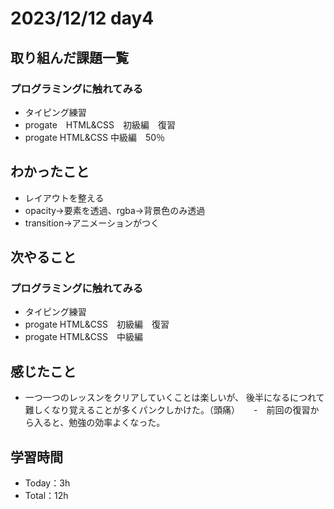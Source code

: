# 2023/12/12 day4

## 取り組んだ課題一覧
### プログラミングに触れてみる
  - タイピング練習
  - progate　HTML&CSS　初級編　復習
  - progate HTML&CSS 中級編　50％

## わかったこと
  - レイアウトを整える
  - opacity→要素を透過、rgba→背景色のみ透過
  - transition→アニメーションがつく
    

## 次やること
### プログラミングに触れてみる
  - タイピング練習
  - progate HTML&CSS　初級編　復習
  - progate HTML&CSS　中級編
    
## 感じたこと
  - 一つ一つのレッスンをクリアしていくことは楽しいが、
    後半になるにつれて難しくなり覚えることが多くパンクしかけた。（頭痛）
　
  -　前回の復習から入ると、勉強の効率よくなった。 
    

## 学習時間
  - Today：3h
  - Total：12h
